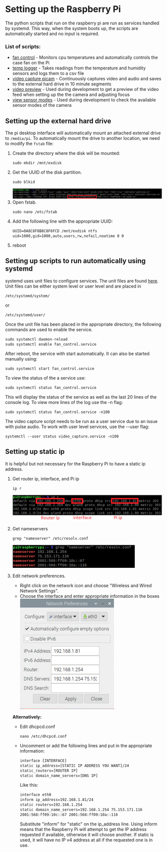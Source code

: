 # Setting up the Raspberry Pi
The python scripts that run on the raspberry pi are run as services handled by systemd. This way, when the system boots up, the scripts are automatically started and no input is required. 
### List of scripts:
- [fan control](./scripts/fan_control.py) - Monitors cpu temperatures and automatically controls the case fan on the Pi 
- [temp logger](./scripts/temp_logger.py) - Takes readings from the temperature and humidity sensors and logs them to a csv file
- [video capture picam](./scripts/video_capture_picam.py) - Continuously captures video and audio and saves to the external hard drive in 10 minute segments
- [video preview](./scripts/view_preview.py) - Used during development to get a preview of the video feed when setting up the the camera and adjusting focus
- [view sensor modes](./scripts/view_sensor_modes.py) - Used during development to check the available sensor modes of the camera

## Setting up the external hard drive
The pi desktop interface will automatically mount an attached external drive to ```/media/pi```. To automatically mount the drive to another location, we need to modify the ```fstab``` file:

1. Create the directory where the disk will be mounted:
    ```
    sudo mkdir /mnt/exdisk
    ```
2.  Get the UUID of the disk partition.
    ```
    sudo blkid
    ```
    ![uuid](/images/uuid.png)
3. Open fstab.
    ```
    sudo nano /etc/fstab
    ```
4. Add the following line with the appropriate UUID:
    ```
    UUID=0A8C8F8B8C8F6FCD /mnt/exdisk ntfs uid=1000,gid=1000,auto,users,rw,nofail,noatime 0 0
    ```
5. reboot

## Setting up scripts to run automatically using systemd
systemd uses unit files to configure services. The unit files are found [here](./systemd_unit_files/). Unit files can be either system level or user level and are placed in

```
/etc/systemd/system/
``` 
or 
```
/etc/systemd/user/
```
Once the unit file has been placed in the appropriate directory, the following commands are used to enable the service.
```
sudo systemctl daemon-reload
sudo systemctl enable fan_control.service
```
After reboot, the service with start automatically. It can also be started manually using:
```
sudo systemctl start fan_control.service
```
To view the status of the a service use:
```
sudo systemctl status fan_control.service
```
This will display the status of the service as well as the last 20 lines of the console log. To view more lines of the log use the -n flag:
```
sudo systemctl status fan_control.service -n100
```
The video capture script needs to be run as a user service due to an issue with pulse audio. To work with user level services, use the --user flag:
```
systemctl --user status video_capture.service -n100
```


## Setting up static ip 
It is helpful but not necessary for the Raspberry Pi to have a static ip address.
1. Get router ip, interface, and Pi ip 
    ```
    ip r
    ```
    ![router ip](/images/router_ip_interface_pi_ip.png)

2. Get nameservers
    ```
    grep "nameserver" /etc/resolv.conf
    ```
    ![nameservers](/images/nameservers.png)

3. Edit network preferences. 
    - Right click on the network icon and choose "Wireless and Wired Network Settings".
    - Choose the interface and enter appropriate information in the boxes
    ![network_preferences](/images/network_preferences.png)

    **Alternatively:**

    - Edit dhcpcd.conf
        ```
        nano /etc/dhcpcd.conf
        ```
    - Uncomment or add the following lines and put in the appropriate information:
        ```
        interface [INTERFACE]
        static ip_address=[STATIC IP ADDRESS YOU WANT]/24
        static_routers=[ROUTER IP]
        static domain_name_servers=[DNS IP]
        ```
        Like this:
        ```
        interface eth0
        inform ip_address=192.168.1.81/24
        static routers=192.168.1.254
        static domain_name_servers=192.168.1.254 75.153.171.116 2001:568:ff09:10c::67 2001:568:ff09:10a::116
        ```
        Substitute "inform" for "static" on the ip_address line. Using inform means that the Raspberry Pi will attempt to get the IP address requested if available, otherwise it will choose another. If static is used, it will have no IP v4 address at all if the requested one is in use.